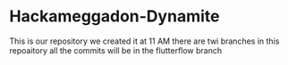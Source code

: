 # Hackameggadon-Dynamite
This is our repository we created it at 11 AM
there are twi branches in this repoaitory all the commits will be in the flutterflow branch
